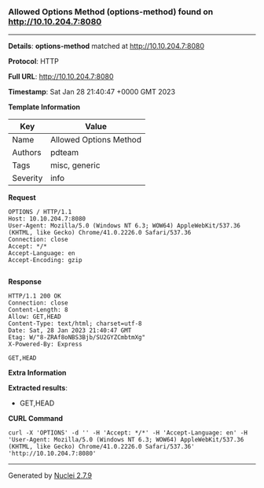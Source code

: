 ### Allowed Options Method (options-method) found on http://10.10.204.7:8080
---
**Details**: **options-method**  matched at http://10.10.204.7:8080

**Protocol**: HTTP

**Full URL**: http://10.10.204.7:8080

**Timestamp**: Sat Jan 28 21:40:47 +0000 GMT 2023

**Template Information**

| Key | Value |
|---|---|
| Name | Allowed Options Method |
| Authors | pdteam |
| Tags | misc, generic |
| Severity | info |

**Request**
```http
OPTIONS / HTTP/1.1
Host: 10.10.204.7:8080
User-Agent: Mozilla/5.0 (Windows NT 6.3; WOW64) AppleWebKit/537.36 (KHTML, like Gecko) Chrome/41.0.2226.0 Safari/537.36
Connection: close
Accept: */*
Accept-Language: en
Accept-Encoding: gzip


```

**Response**
```http
HTTP/1.1 200 OK
Connection: close
Content-Length: 8
Allow: GET,HEAD
Content-Type: text/html; charset=utf-8
Date: Sat, 28 Jan 2023 21:40:47 GMT
Etag: W/"8-ZRAf8oNBS3Bjb/SU2GYZCmbtmXg"
X-Powered-By: Express

GET,HEAD
```

**Extra Information**

**Extracted results**:

- GET,HEAD



**CURL Command**
```
curl -X 'OPTIONS' -d '' -H 'Accept: */*' -H 'Accept-Language: en' -H 'User-Agent: Mozilla/5.0 (Windows NT 6.3; WOW64) AppleWebKit/537.36 (KHTML, like Gecko) Chrome/41.0.2226.0 Safari/537.36' 'http://10.10.204.7:8080'
```
---
Generated by [Nuclei 2.7.9](https://github.com/projectdiscovery/nuclei)